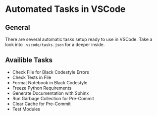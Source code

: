 # Automated Tasks in VSCode

## General

There are several automatic tasks setup ready to use in VSCode. Take a look
into `.vscode/tasks.json` for a deeper inside.

## Availible Tasks

- Check File for Black Codestyle Errors
- Check Tests in File
- Format Notebook in Black Codestyle
- Freeze Python Requirements
- Generate Documentation with Sphinx
- Run Garbage Collection for Pre-Commit
- Clear Cache for Pre-Commit
- Test Modules
